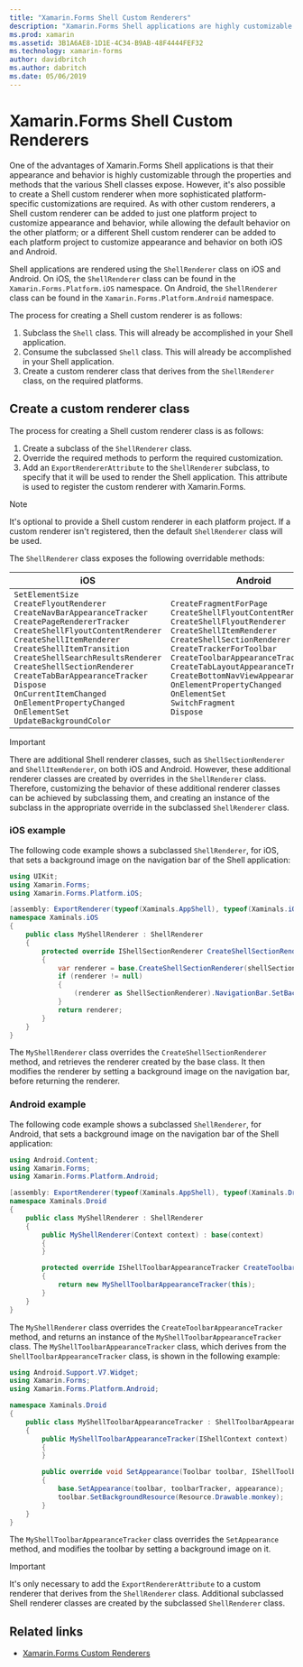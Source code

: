 ```yaml
---
title: "Xamarin.Forms Shell Custom Renderers"
description: "Xamarin.Forms Shell applications are highly customizable through the properties and methods that the various Shell classes expose. However, it's also possible to create a Shell custom renderer when more sophisticated platform-specific customizations are required."
ms.prod: xamarin
ms.assetid: 3B1A6AE8-1D1E-4C34-B9AB-48F4444FEF32
ms.technology: xamarin-forms
author: davidbritch
ms.author: dabritch
ms.date: 05/06/2019
---
```


# Xamarin.Forms Shell Custom Renderers

One of the advantages of Xamarin.Forms Shell applications is that their appearance and behavior is highly customizable through the properties and methods that the various Shell classes expose. However, it's also possible to create a Shell custom renderer when more sophisticated platform-specific customizations are required. As with other custom renderers, a Shell custom renderer can be added to just one platform project to customize appearance and behavior, while allowing the default behavior on the other platform; or a different Shell custom renderer can be added to each platform project to customize appearance and behavior on both iOS and Android.

Shell applications are rendered using the `ShellRenderer` class on iOS and Android. On iOS, the `ShellRenderer` class can be found in the `Xamarin.Forms.Platform.iOS` namespace. On Android, the `ShellRenderer` class can be found in the `Xamarin.Forms.Platform.Android` namespace.

The process for creating a Shell custom renderer is as follows:

1. Subclass the `Shell` class. This will already be accomplished in your Shell application.
1. Consume the subclassed `Shell` class. This will already be accomplished in your Shell application.
1. Create a custom renderer class that derives from the `ShellRenderer` class, on the required platforms.

## Create a custom renderer class

The process for creating a Shell custom renderer class is as follows:

1. Create a subclass of the `ShellRenderer` class.
1. Override the required methods to perform the required customization.
1. Add an `ExportRendererAttribute` to the `ShellRenderer` subclass, to specify that it will be used to render the Shell application. This attribute is used to register the custom renderer with Xamarin.Forms.

> [!NOTE]
> It's optional to provide a Shell custom renderer in each platform project. If a custom renderer isn't registered, then the default `ShellRenderer` class will be used.

The `ShellRenderer` class exposes the following overridable methods:

| iOS | Android |
| --- | --- |
| `SetElementSize`<br />`CreateFlyoutRenderer`<br />`CreateNavBarAppearanceTracker`<br />`CreatePageRendererTracker`<br />`CreateShellFlyoutContentRenderer`<br />`CreateShellItemRenderer`<br />`CreateShellItemTransition`<br />`CreateShellSearchResultsRenderer`<br />`CreateShellSectionRenderer`<br />`CreateTabBarAppearanceTracker`<br />`Dispose`<br />`OnCurrentItemChanged`<br />`OnElementPropertyChanged`<br />`OnElementSet`<br />`UpdateBackgroundColor` | `CreateFragmentForPage`<br />`CreateShellFlyoutContentRenderer`<br />`CreateShellFlyoutRenderer`<br />`CreateShellItemRenderer`<br />`CreateShellSectionRenderer`<br />`CreateTrackerForToolbar`<br />`CreateToolbarAppearanceTracker`<br />`CreateTabLayoutAppearanceTracker`<br />`CreateBottomNavViewAppearanceTracker`<br />`OnElementPropertyChanged`<br />`OnElementSet`<br />`SwitchFragment`<br />`Dispose` |

> [!IMPORTANT]
> There are additional Shell renderer classes, such as `ShellSectionRenderer` and `ShellItemRenderer`, on both iOS and Android. However, these additional renderer classes are created by overrides in the `ShellRenderer` class. Therefore, customizing the behavior of these additional renderer classes can be achieved by subclassing them, and creating an instance of the subclass in the appropriate override in the subclassed `ShellRenderer` class.

### iOS example

The following code example shows a subclassed `ShellRenderer`, for iOS, that sets a background image on the navigation bar of the Shell application:

```csharp
using UIKit;
using Xamarin.Forms;
using Xamarin.Forms.Platform.iOS;

[assembly: ExportRenderer(typeof(Xaminals.AppShell), typeof(Xaminals.iOS.MyShellRenderer))]
namespace Xaminals.iOS
{
    public class MyShellRenderer : ShellRenderer
    {
        protected override IShellSectionRenderer CreateShellSectionRenderer(ShellSection shellSection)
        {
            var renderer = base.CreateShellSectionRenderer(shellSection);
            if (renderer != null)
            {
                (renderer as ShellSectionRenderer).NavigationBar.SetBackgroundImage(UIImage.FromFile("monkey.png"), UIBarMetrics.Default);
            }
            return renderer;
        }
    }
}
```

The `MyShellRenderer` class overrides the `CreateShellSectionRenderer` method, and retrieves the renderer created by the base class. It then modifies the renderer by setting a background image on the navigation bar, before returning the renderer.

### Android example

The following code example shows a subclassed `ShellRenderer`, for Android, that sets a background image on the navigation bar of the Shell application:

```csharp
using Android.Content;
using Xamarin.Forms;
using Xamarin.Forms.Platform.Android;

[assembly: ExportRenderer(typeof(Xaminals.AppShell), typeof(Xaminals.Droid.MyShellRenderer))]
namespace Xaminals.Droid
{
    public class MyShellRenderer : ShellRenderer
    {
        public MyShellRenderer(Context context) : base(context)
        {
        }

        protected override IShellToolbarAppearanceTracker CreateToolbarAppearanceTracker()
        {
            return new MyShellToolbarAppearanceTracker(this);
        }
    }
}
```

The `MyShellRenderer` class overrides the `CreateToolbarAppearanceTracker` method, and returns an instance of the `MyShellToolbarAppearanceTracker` class. The `MyShellToolbarAppearanceTracker` class, which derives from the `ShellToolbarAppearanceTracker` class, is shown in the following example:

```csharp
using Android.Support.V7.Widget;
using Xamarin.Forms;
using Xamarin.Forms.Platform.Android;

namespace Xaminals.Droid
{
    public class MyShellToolbarAppearanceTracker : ShellToolbarAppearanceTracker
    {
        public MyShellToolbarAppearanceTracker(IShellContext context) : base(context)
        {
        }

        public override void SetAppearance(Toolbar toolbar, IShellToolbarTracker toolbarTracker, ShellAppearance appearance)
        {
            base.SetAppearance(toolbar, toolbarTracker, appearance);
            toolbar.SetBackgroundResource(Resource.Drawable.monkey);
        }
    }
}
```

The `MyShellToolbarAppearanceTracker` class overrides the `SetAppearance` method, and modifies the toolbar by setting a background image on it.

> [!IMPORTANT]
> It's only necessary to add the `ExportRendererAttribute` to a custom renderer that derives from the `ShellRenderer` class. Additional subclassed Shell renderer classes are created by the subclassed `ShellRenderer` class.

## Related links

- [Xamarin.Forms Custom Renderers](~/xamarin-forms/app-fundamentals/custom-renderer/index.md)
